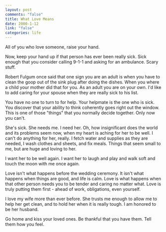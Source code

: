 ```yaml
--- 
layout: post
comments: "false"
title: What Love Means
date: 2000-1-12
link: "false"
categories: life
---
```

All of you who love someone, raise your hand.

Now, keep your hand up if that person has ever been really sick. Sick enough that you         consider calling 9-1-1 and asking for an ambulance. Scary stuff.

Robert Fulgum once said that one sign you are an adult is when you have to clean the         goop out of the sink plug after doing the dishes. When you where a child your mother did         that for you. As an adult you are on your own. I'd like to add caring for your spouse when         they are really sick to his list.

You have no one to turn to for help. Your helpmate is the one who is sick. You discover that         your ability to think coherently goes right out the window. This is one of those "things"         that you normally decide together. Only now you can't.

She's sick. She needs me. I need her. Oh, how insignificant does the world and its problems         seem now, when my heart is aching for her to be well. I can't do anything for her, really.         I fetch water and supplies as they are needed, I wash clothes and sheets, and fix meals.         Things that seem small to me, but are huge and loving to her.

I want her to be well again. I want her to laugh and play and walk soft and touch the moon         with me once again.

Love isn't what happens before the wedding ceremony. It isn't what happens when things are         good, and life is calm. Love is what happens when that other person needs you to be tender         and caring no matter what. Love is truly putting them first - ahead of work, obligations, even         yourself.

I love my wife more than ever before. She trusts me enough to allow me to help her get clean,         and to hold her when it is really tough. I am honored to be her husband.

Go home and kiss your loved ones. Be thankful that you have them. Tell them how you feel.
